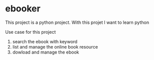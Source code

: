 # ebooker
This project is a python project. With this projet I want to learn python

Use case for this project
1. search the ebook with keyword
2. list and manage the online book resource
3. dowload and manage the ebook
